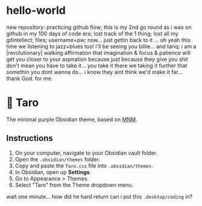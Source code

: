 # hello-world
new repository: practicing github flow;
this is my 2nd go round as i was on github in my 100 days of code era; 
lost track of the 1 thing; 
lost all my gitintellect; files; username+pw; 
now... just gettin back to it
... oh yeah this time we listening to jazz+blues too! 
i'll be seeing you billie... 
and tariq: i am a |revolutionary| walking affirmation that imagination & focus & patience will get you closer to your aspiration because just because they give you shit don't mean you have to take it... you take it there we taking it further that somethin you dont wanna do... i know they aint think we'd make it far...
thank God. for me.
# 🍠 Taro

The minimal purple Obsidian theme, based on [MNM](https://github.com/itsjonq/mnm).

## Instructions

1. On your computer, navigate to your Obsidian vault folder.
2. Open the `.obsidian/themes` folder.
3. Copy and paste the `Taro.css` file into `.obsidian/themes`.
4. In Obsidian, open up **Settings**.
5. Go to Appearance > Themes.
6. Select "Taro" from the Theme dropdown menu.


wait one minute... 
how did he hard return
can i put this `.desktop/coding` in?
